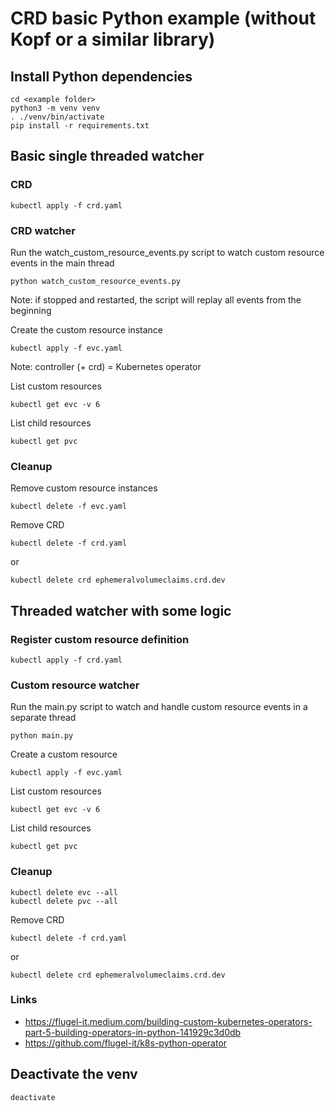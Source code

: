# CRD basic Python example (without Kopf or a similar library)

## Install Python dependencies
```commandline
cd <example folder>
python3 -m venv venv
. ./venv/bin/activate
pip install -r requirements.txt
```

## Basic single threaded watcher
### CRD
```commandline
kubectl apply -f crd.yaml
```

### CRD watcher
Run the watch_custom_resource_events.py script to watch custom resource events in the main thread
```commandline
python watch_custom_resource_events.py
```
Note: if stopped and restarted, the script will replay all events from the beginning

Create the custom resource instance
```commandline
kubectl apply -f evc.yaml
```
Note: controller (+ crd) = Kubernetes operator

List custom resources
```commandline
kubectl get evc -v 6
```
List child resources
```commandline
kubectl get pvc
```

### Cleanup
Remove custom resource instances
```commandline
kubectl delete -f evc.yaml
```
Remove CRD
```commandline
kubectl delete -f crd.yaml
```
or
```commandline
kubectl delete crd ephemeralvolumeclaims.crd.dev
```


## Threaded watcher with some logic
### Register custom resource definition
```commandline
kubectl apply -f crd.yaml
```

### Custom resource watcher
Run the main.py script to watch and handle custom resource events in a separate thread
```commandline
python main.py
```
Create a custom resource
```commandline
kubectl apply -f evc.yaml
```

List custom resources
```commandline
kubectl get evc -v 6
```
List child resources
```commandline
kubectl get pvc
```

### Cleanup
```commandline
kubectl delete evc --all
kubectl delete pvc --all
```

Remove CRD
```commandline
kubectl delete -f crd.yaml
```
or
```commandline
kubectl delete crd ephemeralvolumeclaims.crd.dev
```

### Links
- https://flugel-it.medium.com/building-custom-kubernetes-operators-part-5-building-operators-in-python-141929c3d0db
- https://github.com/flugel-it/k8s-python-operator

## Deactivate the venv
```commandline
deactivate
```



